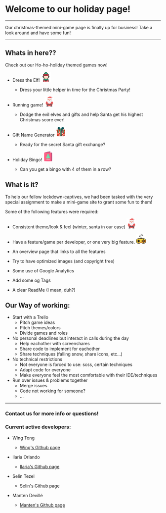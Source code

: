 # Welcome to our holiday page!
--- 

Our christmas-themed mini-game page is finally up for business! Take a look around and have some fun!

---

## Whats in here??

Check out our Ho-ho-holiday themed games now! 

* Dress the Elf! ![Elf](./running-game/assets/elf.png "elf icon") 

  * Dress your little helper in time for the Christmas Party!
* Running game! ![Santa](./running-game/assets/santa-claus.png  "Santa icon") 

  * Dodge the evil elves and gifts and help Santa get his highest Christmas score ever!

* Gift Name Generator ![Gift](./running-game/assets/gift-box.png  "Christmas gift") 
  * Ready for the secret Santa gift exchange?

* Holiday Bingo!  ![card](./running-game/assets/christmas-card.png  "Christmas card") 
  * Can you get a bingo with 4 of them in a row?

## What is it?

To help our fellow lockdown-captives, we had been tasked with the very special assignment to make a mini-game site to grant some fun to them!

Some of the following features were required:
* Consistent theme/look & feel (winter, santa in our case) 
![Santa!](./running-game/assets/santa-claus.png "Santa icon") 

* Have a feature/game per developer, or one very big feature.
![Gamepad](./running-game/assets/joystick.png "gamepad") 
* An overview page that links to all the features
* Try to have optimized images (and copyright free)
* Some use of Google Analytics
* Add some og Tags
* A clear ReadMe (I mean, duh?)



## Our Way of working:

* Start with a Trello
  * Pitch game ideas
  * Pitch themes/colors
  * Divide games and roles
* No personal deadlines but interact in calls during the day
  * Help eachother with screenshares
  * Share code to implement for eachother
  * Share techniques (falling snow, share icons, etc...)
* No technical restrictions
  * Not everyone is forced to use: scss, certain techniques
  * Adapt code for everyone
  * Make everyone feel the most comfortable with their IDE/techniques
* Run over issues & problems together
  * Merge issues
  * Code not working for someone?
  * ...

---

### Contact us for more info or questions!
### Current active developers:

* Wing Tong
  * [Wing's Github page](https://github.com/chevtong "Wing's Github page")

* Ilaria Orlando
  * [Ilaria's Github page](https://github.com/ilaria-orlando "Ilaria's Github page")
  
* Selin Tezel
  * [Selin's Github page](https://github.com/selilulu "Selin's Github page")

* Manten Devillé
  * [Manten's Github page](https://github.com/Vicible2 "Manten's Github page")
  